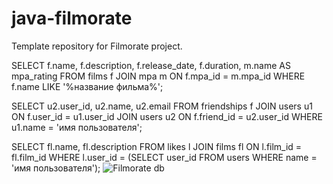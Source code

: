 # java-filmorate
Template repository for Filmorate project.

SELECT f.name, f.description, f.release_date, f.duration, m.name AS mpa_rating
FROM films f
JOIN mpa m ON f.mpa_id = m.mpa_id
WHERE f.name LIKE '%название фильма%';

SELECT u2.user_id, u2.name, u2.email
FROM friendships f
JOIN users u1 ON f.user_id = u1.user_id
JOIN users u2 ON f.friend_id = u2.user_id
WHERE u1.name = 'имя пользователя';

SELECT fl.name, fl.description
FROM likes l
JOIN films fl ON l.film_id = fl.film_id
WHERE l.user_id = (SELECT user_id FROM users WHERE name = 'имя пользователя');
![Filmorate db](https://github.com/OlegSavinIG/java-filmorate/assets/134596179/c25cb49e-dc10-4317-aafa-f6ce1e39d895)
